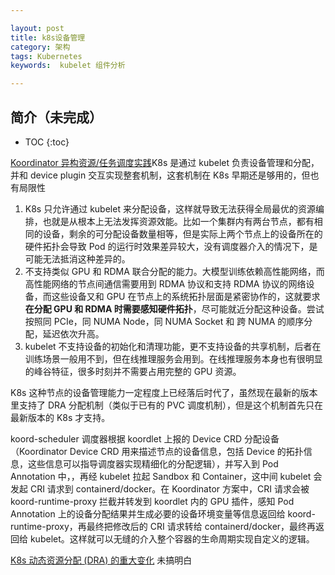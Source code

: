 ```yaml
---

layout: post
title: k8s设备管理
category: 架构
tags: Kubernetes
keywords:  kubelet 组件分析

---
```


## 简介（未完成）

* TOC
{:toc}

[Koordinator 异构资源/任务调度实践](https://mp.weixin.qq.com/s/qcJeFqiUs1QxrKETpoMe8Q)K8s 是通过 kubelet 负责设备管理和分配，并和 device plugin 交互实现整套机制，这套机制在 K8s 早期还是够用的，但也有局限性
1. K8s 只允许通过 kubelet 来分配设备，这样就导致无法获得全局最优的资源编排，也就是从根本上无法发挥资源效能。比如一个集群内有两台节点，都有相同的设备，剩余的可分配设备数量相等，但是实际上两个节点上的设备所在的硬件拓扑会导致 Pod 的运行时效果差异较大，没有调度器介入的情况下，是可能无法抵消这种差异的。
2. 不支持类似 GPU 和 RDMA 联合分配的能力。大模型训练依赖高性能网络，而高性能网络的节点间通信需要用到 RDMA 协议和支持 RDMA 协议的网络设备，而这些设备又和 GPU 在节点上的系统拓扑层面是紧密协作的，这就要求**在分配 GPU 和 RDMA 时需要感知硬件拓扑**，尽可能就近分配这种设备。尝试按照同 PCIe，同 NUMA Node，同 NUMA Socket 和 跨 NUMA 的顺序分配，延迟依次升高。
3.  kubelet 不支持设备的初始化和清理功能，更不支持设备的共享机制，后者在训练场景一般用不到，但在线推理服务会用到。在线推理服务本身也有很明显的峰谷特征，很多时刻并不需要占用完整的 GPU 资源。

K8s 这种节点的设备管理能力一定程度上已经落后时代了，虽然现在最新的版本里支持了 DRA 分配机制（类似于已有的 PVC 调度机制），但是这个机制首先只在最新版本的 K8s 才支持。

koord-scheduler 调度器根据 koordlet 上报的 Device CRD 分配设备（Koordinator Device CRD 用来描述节点的设备信息，包括 Device 的拓扑信息，这些信息可以指导调度器实现精细化的分配逻辑），并写入到 Pod Annotation 中，，再经 kubelet 拉起 Sandbox 和 Container，这中间 kubelet 会发起 CRI 请求到 containerd/docker。在 Koordinator 方案中，CRI 请求会被 koord-runtime-proxy 拦截并转发到 koordlet 内的 GPU 插件，感知 Pod Annotation 上的设备分配结果并生成必要的设备环境变量等信息返回给 koord-runtime-proxy，再最终把修改后的 CRI 请求转给 containerd/docker，最终再返回给 kubelet。这样就可以无缝的介入整个容器的生命周期实现自定义的逻辑。

[K8s 动态资源分配 (DRA) 的重大变化](https://mp.weixin.qq.com/s/iBNYBSWjfBSK9iGW9OC4Aw) 未搞明白